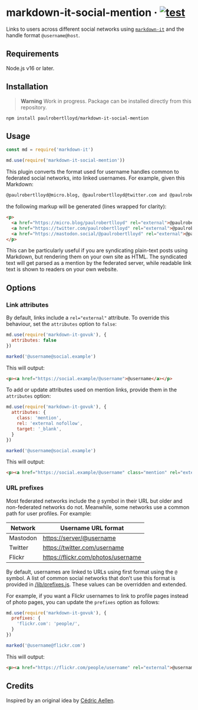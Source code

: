# markdown-it-social-mention · [![test](https://github.com/paulrobertlloyd/markdown-it-social-mention/actions/workflows/test.yml/badge.svg)](https://github.com/paulrobertlloyd/markdown-it-social-mention/actions/workflows/test.yml)

Links to users across different social networks using [`markdown-it`](https://github.com/markdown-it/markdown-it) and the handle format `@username@host`.

## Requirements

Node.js v16 or later.

## Installation

> **Warning** Work in progress. Package can be installed directly from this repository.

`npm install paulrobertlloyd/markdown-it-social-mention`

## Usage

```js
const md = require('markdown-it')

md.use(require('markdown-it-social-mention'))
```

This plugin converts the format used for username handles common to federated social networks, into linked usernames. For example, given this Markdown:

```md
@paulrobertlloyd@micro.blog, @paulrobertlloyd@twitter.com and @paulrobertlloyd@mastadon.social.
```

the following markup will be generated (lines wrapped for clarity):

```html
<p>
  <a href="https://micro.blog/paulrobertlloyd" rel="external">@paulrobertlloyd</a>,
  <a href="https://twitter.com/paulrobertlloyd" rel="external">@paulrobertlloyd</a> and
  <a href="https://mastodon.social/@paulrobertlloyd" rel="external">@paulrobertlloyd</a>.
</p>
```

This can be particularly useful if you are syndicating plain-text posts using Markdown, but rendering them on your own site as HTML. The syndicated text will get parsed as a mention by the federated server, while readable link text is shown to readers on your own website.

## Options

### Link attributes

By default, links include a `rel="external"` attribute. To override this behaviour, set the `attributes` option to `false`:

```js
md.use(require('markdown-it-govuk'), {
  attributes: false
})

marked('@username@social.example')
```

This will output:

```html
<p><a href="https://social.example/@username">@username</a></p>
```

To add or update attributes used on mention links, provide them in the `attributes` option:

```js
md.use(require('markdown-it-govuk'), {
  attributes: {
    class: 'mention',
    rel: 'external nofollow',
    target: '_blank',
  }
})

marked('@username@social.example')
```

This will output:

```html
<p><a href="https://social.example/@username" class="mention" rel="external nofollow" target="_blank">@username</a></p>
```

### URL prefixes

Most federated networks include the `@` symbol in their URL but older and non-federated networks do not. Meanwhile, some networks use a common path for user profiles. For example:

| Network | Username URL format |
| - | - |
| Mastodon | <https://server/@username> |
| Twitter | <https://twitter.com/username> |
| Flickr | <https://flickr.com/photos/username> |

By default, usernames are linked to URLs using first format using the `@` symbol. A list of common social networks that don’t use this format is provided in [/lib/prefixes.js](/lib/prefixes.js). These values can be overridden and extended.

For example, if you want a Flickr usernames to link to profile pages instead of photo pages, you can update the `prefixes` option as follows:

```js
md.use(require('markdown-it-govuk'), {
  prefixes: {
    'flickr.com': 'people/',
  }
})

marked('@username@flickr.com')
```

This will output:

```html
<p><a href="https://flickr.com/people/username" rel="external">@username</a></p>
```

## Credits

Inspired by an original idea by [Cédric Aellen](https://alienlebarge.ch/notes/20230326175845/).
